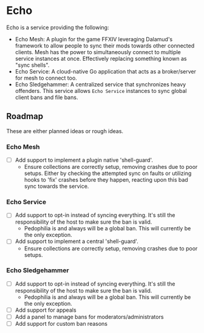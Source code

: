 # Echo
Echo is a service providing the following:
- Echo Mesh: A plugin for the game FFXIV leveraging Dalamud's framework to allow people to sync their mods towards other connected clients. Mesh has the power to simultaneously connect to multiple service instances at once. Effectively replacing something known as "sync shells".
- Echo Service: A cloud-native Go application that acts as a broker/server for mesh to connect too.
- Echo Sledgehammer: A centralized service that synchronizes heavy offenders. This service allows `Echo Service` instances to sync global client bans and file bans.

## Roadmap

These are either planned ideas or rough ideas.
### Echo Mesh
- [ ] Add support to implement a plugin native 'shell-guard'.
  - Ensure collections are correctly setup, removing crashes due to poor setups. Either by checking the attempted sync on faults or utilizing hooks to 'fix' crashes before they happen, reacting upon this bad sync towards the service.

### Echo Service
- [ ] Add support to opt-in instead of syncing everything. It's still the responsibility of the host to make sure the ban is valid.
  - Pedophilia is and always will be a global ban. This will currently be the only exception.
- [ ] Add support to implement a central 'shell-guard'.
  - Ensure collections are correctly setup, removing crashes due to poor setups.

### Echo Sledgehammer
- [ ] Add support to opt-in instead of syncing everything. It's still the responsibility of the host to make sure the ban is valid.
  - Pedophilia is and always will be a global ban. This will currently be the only exception.
- [ ] Add support for appeals
- [ ] Add a panel to manage bans for moderators/administrators
- [ ] Add support for custom ban reasons
